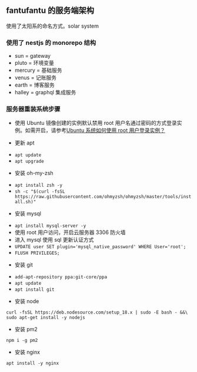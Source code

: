 ## fantufantu 的服务端架构

使用了太阳系的命名方式。solar system

### 使用了 nestjs 的 monorepo 结构

- sun = gateway
- pluto = 环境变量
- mercury = 基础服务
- venus = 记账服务
- earth = 博客服务
- halley = graphql 集成服务

### 服务器重装系统步骤

- 使用 Ubuntu 镜像创建的实例默认禁用 root 用户名通过密码的方式登录实例。如需开启，请参考[Ubuntu 系统如何使用 root 用户登录实例？](https://cloud.tencent.com/document/product/1207/44569#ubuntu-.E7.B3.BB.E7.BB.9F.E5.A6.82.E4.BD.95.E4.BD.BF.E7.94.A8-root-.E7.94.A8.E6.88.B7.E7.99.BB.E5.BD.95.E5.AE.9E.E4.BE.8B.EF.BC.9F)

- 更新 apt

* `apt update`
* `apt upgrade`

- 安装 oh-my-zsh

* `apt install zsh -y`
* `sh -c "$(curl -fsSL https://raw.githubusercontent.com/ohmyzsh/ohmyzsh/master/tools/install.sh)"`

- 安装 mysql

* `apt install mysql-server -y`
* 使用 root 用户访问，开启云服务器 3306 防火墙
* 进入 mysql 使用 sql 更新认证方式
* `UPDATE user SET plugin='mysql_native_password' WHERE User='root';`
* `FLUSH PRIVILEGES;`

- 安装 git

* `add-apt-repository ppa:git-core/ppa`
* `apt update`
* `apt install git`

- 安装 node

```
curl -fsSL https://deb.nodesource.com/setup_18.x | sudo -E bash - &&\
sudo apt-get install -y nodejs
```

- 安装 pm2

```
npm i -g pm2
```

- 安装 nginx

```
apt install -y nginx
```
